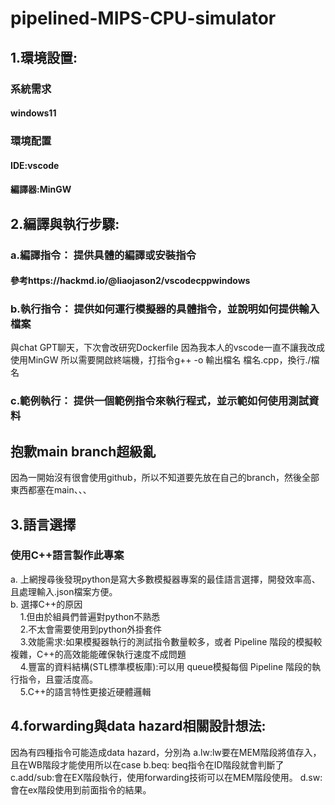 # pipelined-MIPS-CPU-simulator
## 1.環境設置: 
### 系統需求
#### windows11
### 環境配置
#### IDE:vscode
#### 編譯器:MinGW
##
## 2.編譯與執行步驟:
### a.編譯指令： 提供具體的編譯或安裝指令
#### 參考https://hackmd.io/@liaojason2/vscodecppwindows
### b.執行指令： 提供如何運行模擬器的具體指令，並說明如何提供輸入檔案
與chat GPT聊天，下次會改研究Dockerfile
因為我本人的vscode一直不讓我改成使用MinGW
所以需要開啟終端機，打指令g++ -o 輸出檔名 檔名.cpp，換行./檔名
### c.範例執行： 提供一個範例指令來執行程式，並示範如何使用測試資料


##
## 抱歉main branch超級亂
因為一開始沒有很會使用github，所以不知道要先放在自己的branch，然後全部東西都塞在main、、、

## 3.語言選擇
### 使用C++語言製作此專案
a. 上網搜尋後發現python是寫大多數模擬器專案的最佳語言選擇，開發效率高、且處理輸入.json檔案方便。  
b. 選擇C++的原因  
&nbsp;&nbsp;&nbsp;&nbsp;1.但由於組員們普遍對python不熟悉  
&nbsp;&nbsp;&nbsp;&nbsp;2.不太會需要使用到python外掛套件  
&nbsp;&nbsp;&nbsp;&nbsp;3.效能需求:如果模擬器執行的測試指令數量較多，或者 Pipeline 階段的模擬較複雜，C++的高效能能確保執行速度不成問題  
&nbsp;&nbsp;&nbsp;&nbsp;4.豐富的資料結構(STL標準模板庫):可以用 queue模擬每個 Pipeline 階段的執行指令，且靈活度高。  
&nbsp;&nbsp;&nbsp;&nbsp;5.C++的語言特性更接近硬體邏輯  
##
## 4.forwarding與data hazard相關設計想法:
因為有四種指令可能造成data hazard，分別為
a.lw:lw要在MEM階段將值存入，且在WB階段才能使用所以在case
b.beq: beq指令在ID階段就會判斷了
c.add/sub:會在EX階段執行，使用forwarding技術可以在MEM階段使用。
d.sw:會在ex階段使用到前面指令的結果。
